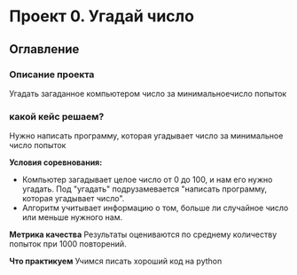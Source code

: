 # Проект 0. Угадай число

## Оглавление


### Описание проекта
Угадать загаданное компьютером число за минимальноечисло попыток





### какой кейс решаем?
Нужно написать программу, которая угадывает число за минимальное число попыток

**Условия соревнования:**
- Компьютер загадывает целое число от 0 до 100, и нам его нужно угадать. Под "угадать" подрузамевается "написать  программу, которая угадывает число".
- Алгоритм учитывает информацию о том, больше ли случайное число или меньше нужного нам.


**Метрика качества**
Результаты оцениваются по среднему количеству попыток при 1000 повторений.

**Что практикуем** 
Учимся писать хороший код на python

